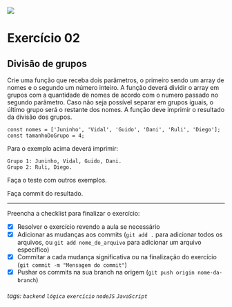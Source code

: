 ![](https://i.imgur.com/xG74tOh.png)

# Exercício 02

## Divisão de grupos

Crie uma função que receba dois parâmetros, o primeiro sendo um array de nomes e o segundo um número inteiro. A função deverá dividir o array em grupos com a quantidade de nomes de acordo com o numero passado no segundo parâmetro. Caso não seja possível separar em grupos iguais, o último grupo será o restante dos nomes. A função deve imprimir o resultado da divisão dos grupos.

```javascript=
const nomes = ['Juninho', 'Vidal', 'Guido', 'Dani', 'Ruli', 'Diego'];
const tamanhoDoGrupo = 4;
```

Para o exemplo acima deverá imprimir:

```
Grupo 1: Juninho, Vidal, Guido, Dani.
Grupo 2: Ruli, Diego.
```

Faça o teste com outros exemplos.

Faça commit do resultado.

---

Preencha a checklist para finalizar o exercício:

- [x] Resolver o exercício revendo a aula se necessário
- [x] Adicionar as mudanças aos commits (`git add .` para adicionar todos os arquivos, ou `git add nome_do_arquivo` para adicionar um arquivo específico)
- [x] Commitar a cada mudança significativa ou na finalização do exercício (`git commit -m "Mensagem do commit"`)
- [x] Pushar os commits na sua branch na origem (`git push origin nome-da-branch`)

###### tags: `backend` `lógica` `exercício` `nodeJS` `JavaScript`
